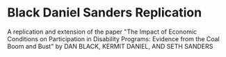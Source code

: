 # Black Daniel Sanders Replication
A replication and extension of the paper "The Impact of Economic Conditions on Participation in Disability Programs: Evidence from the Coal Boom and Bust" by DAN BLACK, KERMIT DANIEL, AND SETH SANDERS
